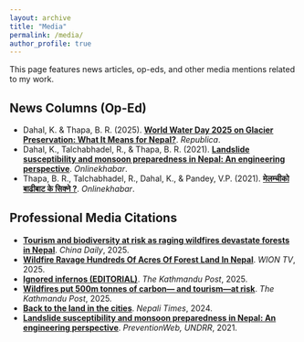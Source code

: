```yaml
---
layout: archive
title: "Media"
permalink: /media/
author_profile: true
---
```

This page features news articles, op-eds, and other media mentions related to my work.

## News Columns (Op-Ed)
* Dahal, K. & Thapa, B. R. (2025). **[World Water Day 2025 on Glacier Preservation: What It Means for Nepal?](https://myrepublica.nagariknetwork.com/news/world-water-day-2025-on-glacier-preservation-what-it-means-for-nepal/)**. *Republica*.
* Dahal, K., Talchabhadel, R., & Thapa, B. R. (2021). **[Landslide susceptibility and monsoon preparedness in Nepal: An engineering perspective](https://english.onlinekhabar.com/landslide-susceptibility-nepal.html)**. *Onlinekhabar*.
* Thapa, B. R., Talchabhadel, R., Dahal, K., & Pandey, V.P. (2021). **[मेलम्चीको बाढीबाट के सिक्ने ?](https://www.onlinekhabar.com/2021/06/974746)**. *Onlinekhabar*.

## Professional Media Citations
* **[Tourism and biodiversity at risk as raging wildfires devastate forests in Nepal](https://www.chinadaily.com.cn/a/202503/27/WS67e4bd4da3101d4e4dc2b29b.html)**. *China Daily*, 2025.
* **[Wildfire Ravage Hundreds Of Acres Of Forest Land In Nepal](https://youtu.be/UFb_3MyJpew?si=4wbBrZYWRb3tuQkm)**. *WION TV*, 2025.
* **[Ignored infernos (EDITORIAL)](https://kathmandupost.com/editorial/2025/03/18/ignored-infernos)**. *The Kathmandu Post*, 2025.
* **[Wildfires put 500m tonnes of carbon— and tourism—at risk](https://kathmandupost.com/money/2025/03/17/wildfires-put-500m-tonnes-of-carbon-and-tourism-at-risk)**. *The Kathmandu Post*, 2025.
* **[Back to the land in the cities](https://nepalitimes.com/here-now/back-to-the-land-in-the-cities)**. *Nepali Times*, 2024.
* **[Landslide susceptibility and monsoon preparedness in Nepal: An engineering perspective](https://www.preventionweb.net/news/landslide-susceptibility-and-monsoon-preparedness-nepal-engineering-perspective)**. *PreventionWeb, UNDRR*, 2021.
